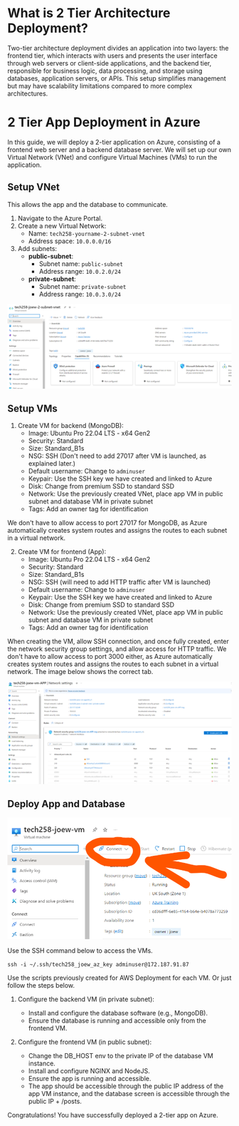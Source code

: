 # What is 2 Tier Architecture Deployment?

Two-tier architecture deployment divides an application into two layers: the frontend tier, which interacts with users and presents the user interface through web servers or client-side applications, and the backend tier, responsible for business logic, data processing, and storage using databases, application servers, or APIs. This setup simplifies management but may have scalability limitations compared to more complex architectures.

# 2 Tier App Deployment in Azure

In this guide, we will deploy a 2-tier application on Azure, consisting of a frontend web server and a backend database server. We will set up our own Virtual Network (VNet) and configure Virtual Machines (VMs) to run the application.

## Setup VNet

This allows the app and the database to communicate.

1. Navigate to the Azure Portal.
2. Create a new Virtual Network:
   - Name: `tech258-yourname-2-subnet-vnet`
   - Address space: `10.0.0.0/16`
3. Add subnets:
   - **public-subnet**: 
     - Subnet name: `public-subnet`
     - Address range: `10.0.2.0/24`
   - **private-subnet**: 
     - Subnet name: `private-subnet`
     - Address range: `10.0.3.0/24`

![alt text](images/azure_Virtual_Network_screenshot.png)

## Setup VMs

1. Create VM for backend (MongoDB):
   - Image: Ubuntu Pro 22.04 LTS - x64 Gen2
   - Security: Standard
   - Size: Standard_B1s
   - NSG: SSH (Don't need to add 27017 after VM is launched, as explained later.)
   - Default username: Change to `adminuser`
   - Keypair: Use the SSH key we have created and linked to Azure
   - Disk: Change from premium SSD to standard SSD
   - Network: Use the previously created VNet, place app VM in public subnet and database VM in private subnet
   - Tags: Add an owner tag for identification

We don't have to allow access to port 27017 for MongoDB, as Azure automatically creates system routes and assigns the routes to each subnet in a virtual network.

2. Create VM for frontend (App):
   - Image: Ubuntu Pro 22.04 LTS - x64 Gen2
   - Security: Standard
   - Size: Standard_B1s
   - NSG: SSH (will need to add HTTP traffic after VM is launched)
   - Default username: Change to `adminuser`
   - Keypair: Use the SSH key we have created and linked to Azure
   - Disk: Change from premium SSD to standard SSD
   - Network: Use the previously created VNet, place app VM in public subnet and database VM in private subnet
   - Tags: Add an owner tag for identification

When creating the VM, allow SSH connection, and once fully created, enter the network security group settings, and allow access for HTTP traffic. We don't have to allow access to port 3000 either, as Azure automatically creates system routes and assigns the routes to each subnet in a virtual network. The image below shows the correct tab.

![alt text](images/VM_App_SG_Rules.png)

## Deploy App and Database

![alt text](images/connect_location.png)

Use the SSH command below to access the VMs. 
```
ssh -i ~/.ssh/tech258_joew_az_key adminuser@172.187.91.87
```
Use the scripts previously created for AWS Deployment for each VM. Or just follow the steps below.
   
1. Configure the backend VM (in private subnet):
   - Install and configure the database software (e.g., MongoDB).
   - Ensure the database is running and accessible only from the frontend VM.

2. Configure the frontend VM (in public subnet):
   - Change the DB_HOST env to the private IP of the database VM instance.
   - Install and configure NGINX and NodeJS.
   - Ensure the app is running and accessible.
   - The app should be accessible through the public IP address of the app VM instance, and the database screen is accessible through the public IP + /posts.

Congratulations! You have successfully deployed a 2-tier app on Azure.








